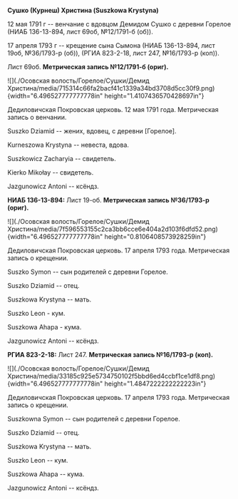 **Сушко (Курнеш) Христина (Suszkowa Krystyna)**

12 мая 1791 г -- венчание с вдовцом Демидом Сушко с деревни Горелое
(НИАБ 136-13-894, лист 69об, №12/1791-б (об)).

17 апреля 1793 г -- крещение сына Сымона (НИАБ 136-13-894, лист 19об,
№36/1793-р (об)), (РГИА 823-2-18, лист 247, №16/1793-р (коп)).

Лист 69об. **Метрическая запись №12/1791-б (ориг).**

![](./Осовская волость/Горелое/Сушки/Демид Христина/media/715314c66fa2bacf41c1339a34bd3708d5cc30f9.png){width="6.496527777777778in"
height="1.4107436570428697in"}

Дедиловичская Покровская церковь. 12 мая 1791 года. Метрическая запись о
венчании.

Suszko Dziamid -- жених, вдовец, с деревни \[Горелое\].

Kurneszowa Krystyna -- невеста, вдова.

Suszkowicz Zacharyia -- свидетель.

Kierko Mikołay -- свидетель.

Jazgunowicz Antoni -- ксёндз.

**НИАБ 136-13-894:** Лист 19-об. **Метрическая запись №36/1793-р
(ориг).**

![](./Осовская волость/Горелое/Сушки/Демид Христина/media/7f596553155c2ca3bb6cce6e404a2d103f6dfd52.png){width="6.496527777777778in"
height="0.8106408573928259in"}

Дедиловичская Покровская церковь. 17 апреля 1793 года. Метрическая
запись о крещении.

Suszko Symon -- сын родителей с деревни Горелое.

Suszko Dziamid -- отец.

Suszkowa Krystyna -- мать.

Suszko Leon - кум.

Suszkowa Ahapa - кума.

Jazgunowicz Antoni -- ксёндз.

**РГИА 823-2-18:** Лист 247. **Метрическая запись №16/1793-р (коп).**

![](./Осовская волость/Горелое/Сушки/Демид Христина/media/33185c925e5734750102f5bbd6ed4ccbf1ce1df8.png){width="6.496527777777778in"
height="1.4847222222222223in"}

Дедиловичская Покровская церковь. 17 апреля 1793 года. Метрическая
запись о крещении.

Suszkowna Symon -- сын родителей с деревни Горелое.

Suszko Dziamid -- отец.

Suszkowa Krystyna -- мать.

Suszko Leon -- кум.

Suszkowa Ahapa -- кума.

Jazgunowicz Antoni -- ксёндз.
